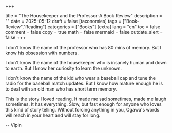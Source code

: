 

+++

title = "The Housekeeper and the Professor-A Book Review"
description = ""
date = 2025-05-12
draft = false
[taxonomies]
tags = ["Book-Review","Reading"]
categories = ["Books"]
[extra]
lang = "en"
toc = false
comment = false
copy = true
math = false
mermaid = false
outdate_alert = false
+++


I don't know the name of the professor who has 80 mins of memory. But I know his obsession with numbers. 

I don't know the name of the housekeeper who is insanely human and down to earth. But I know her curiosity to learn the unknown.

I don't know the name of the kid who wear a baseball cap and tune the radio for the baseball match updates. But I know how mature enough he is to deal with an old man who has short term memory. 

This is the story I loved reading. It made me sad sometimes, made me laugh sometimes. It has everything. Slow, but fast enough for anyone who loves this kind of story telling. Without forcing anything in you, Ogawa's words will reach in your heart and will stay for long.


--
Vipin
